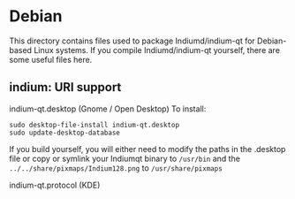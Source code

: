 
Debian
====================
This directory contains files used to package Indiumd/indium-qt
for Debian-based Linux systems. If you compile Indiumd/indium-qt yourself, there are some useful files here.

## indium: URI support ##


indium-qt.desktop  (Gnome / Open Desktop)
To install:

	sudo desktop-file-install indium-qt.desktop
	sudo update-desktop-database

If you build yourself, you will either need to modify the paths in
the .desktop file or copy or symlink your Indiumqt binary to `/usr/bin`
and the `../../share/pixmaps/Indium128.png` to `/usr/share/pixmaps`

indium-qt.protocol (KDE)

